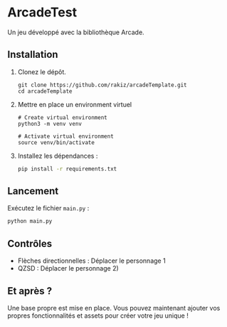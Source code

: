 # ArcadeTest

Un jeu développé avec la bibliothèque Arcade.

## Installation

1. Clonez le dépôt.
    ```
   git clone https://github.com/rakiz/arcadeTemplate.git
   cd arcadeTemplate
    ```
2. Mettre en place un environment virtuel
   ```
   # Create virtual environment
   python3 -m venv venv
   
   # Activate virtual environment
   source venv/bin/activate
   ```
3. Installez les dépendances :
   ```bash
   pip install -r requirements.txt
   ```

## Lancement

Exécutez le fichier `main.py` :
```bash
python main.py
```

## Contrôles
- Flèches directionnelles : Déplacer le personnage 1
- QZSD : Déplacer le personnage 2)

## Et après ?
Une base propre est mise en place. 
Vous pouvez maintenant ajouter vos propres fonctionnalités et assets pour créer votre jeu unique !
